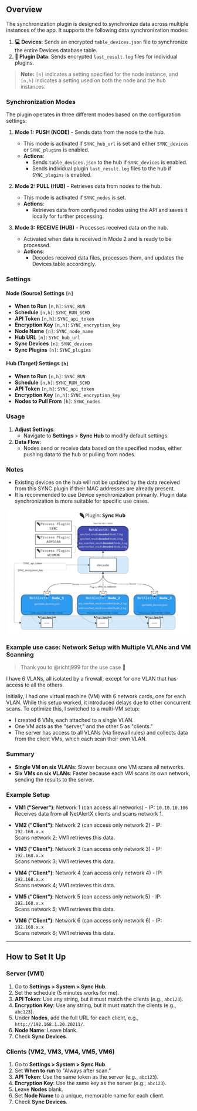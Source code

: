 ## Overview

The synchronization plugin is designed to synchronize data across multiple instances of the app. It supports the following data synchronization modes:

1. **💻 Devices**: Sends an encrypted `table_devices.json` file to synchronize the entire Devices database table.
2. **🔌 Plugin Data**: Sends encrypted `last_result.log` files for individual plugins.

> **Note:** `[n]` indicates a setting specified for the node instance, and `[n,h]` indicates a setting used on both the node and the hub instances.

### Synchronization Modes

The plugin operates in three different modes based on the configuration settings:

1. **Mode 1: PUSH (NODE)** - Sends data from the node to the hub.
   - This mode is activated if `SYNC_hub_url` is set and either `SYNC_devices` or `SYNC_plugins` is enabled.
   - **Actions**:
     - Sends `table_devices.json` to the hub if `SYNC_devices` is enabled.
     - Sends individual plugin `last_result.log` files to the hub if `SYNC_plugins` is enabled.

2. **Mode 2: PULL (HUB)** - Retrieves data from nodes to the hub.
   - This mode is activated if `SYNC_nodes` is set.
   - **Actions**:
     - Retrieves data from configured nodes using the API and saves it locally for further processing.

3. **Mode 3: RECEIVE (HUB)** - Processes received data on the hub.
   - Activated when data is received in Mode 2 and is ready to be processed.
   - **Actions**:
     - Decodes received data files, processes them, and updates the Devices table accordingly.

### Settings

#### Node (Source) Settings `[n]`

- **When to Run** `[n,h]`: `SYNC_RUN`
- **Schedule** `[n,h]`: `SYNC_RUN_SCHD`
- **API Token** `[n,h]`: `SYNC_api_token`
- **Encryption Key** `[n,h]`: `SYNC_encryption_key`
- **Node Name** `[n]`: `SYNC_node_name`
- **Hub URL** `[n]`: `SYNC_hub_url`
- **Sync Devices** `[n]`: `SYNC_devices`
- **Sync Plugins** `[n]`: `SYNC_plugins`

#### Hub (Target) Settings `[h]`

- **When to Run** `[n,h]`: `SYNC_RUN`
- **Schedule** `[n,h]`: `SYNC_RUN_SCHD`
- **API Token** `[n,h]`: `SYNC_api_token`
- **Encryption Key** `[n,h]`: `SYNC_encryption_key`
- **Nodes to Pull From** `[h]`: `SYNC_nodes`

### Usage

1. **Adjust Settings**:
   - Navigate to **Settings** > **Sync Hub** to modify default settings.
2. **Data Flow**:
   - Nodes send or receive data based on the specified modes, either pushing data to the hub or pulling from nodes.

### Notes

- Existing devices on the hub will not be updated by the data received from this SYNC plugin if their MAC addresses are already present.
- It is recommended to use Device synchronization primarily. Plugin data synchronization is more suitable for specific use cases.

![Sync Hub Setup Diagram](/front/plugins/sync/sync_hub.png)

### Example use case: Network Setup with Multiple VLANs and VM Scanning

> Thank you to @richtj999 for the use case 🙏

I have 6 VLANs, all isolated by a firewall, except for one VLAN that has access to all the others.

Initially, I had one virtual machine (VM) with 6 network cards, one for each VLAN. While this setup worked, it introduced delays due to other concurrent scans. To optimize this, I switched to a multi-VM setup:

- I created 6 VMs, each attached to a single VLAN. 
- One VM acts as the "server," and the other 5 as "clients."
- The server has access to all VLANs (via firewall rules) and collects data from the client VMs, which each scan their own VLAN.

### Summary

- **Single VM on six VLANs**: Slower because one VM scans all networks.
- **Six VMs on six VLANs**: Faster because each VM scans its own network, sending the results to the server.

### Example Setup

- **VM1 ("Server")**: Network 1 (can access all networks) - IP: `10.10.10.106`  
  Receives data from all NetAlertX clients and scans network 1.

- **VM2 ("Client")**: Network 2 (can access only network 2) - IP: `192.168.x.x`  
  Scans network 2; VM1 retrieves this data.

- **VM3 ("Client")**: Network 3 (can access only network 3) - IP: `192.168.x.x`  
  Scans network 3; VM1 retrieves this data.

- **VM4 ("Client")**: Network 4 (can access only network 4) - IP: `192.168.x.x`  
  Scans network 4; VM1 retrieves this data.

- **VM5 ("Client")**: Network 5 (can access only network 5) - IP: `192.168.x.x`  
  Scans network 5; VM1 retrieves this data.

- **VM6 ("Client")**: Network 6 (can access only network 6) - IP: `192.168.x.x`  
  Scans network 6; VM1 retrieves this data.

---

## How to Set It Up

### Server (VM1)

1. Go to **Settings > System > Sync Hub**.
2. Set the schedule (5 minutes works for me).
3. **API Token**: Use any string, but it must match the clients (e.g., `abc123`).
4. **Encryption Key**: Use any string, but it must match the clients (e.g., `abc123`).
5. Under **Nodes**, add the full URL for each client, e.g., `http://192.168.1.20.20211/`.
6. **Node Name**: Leave blank.
7. Check **Sync Devices**.

### Clients (VM2, VM3, VM4, VM5, VM6)

1. Go to **Settings > System > Sync Hub**.
2. Set **When to run** to "Always after scan."
3. **API Token**: Use the same token as the server (e.g., `abc123`).
4. **Encryption Key**: Use the same key as the server (e.g., `abc123`).
5. Leave **Nodes** blank.
6. Set **Node Name** to a unique, memorable name for each client.
7. Check **Sync Devices**.


